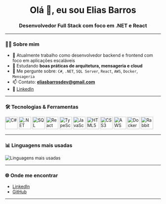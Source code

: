 <h1 align="center">Olá 👋, eu sou Elias Barros </h1>
<h3 align="center">Desenvolvedor Full Stack com foco em .NET e React</h3>

---

### 🧑‍💻 Sobre mim

- 🔭 Atualmente trabalho como desenvolvedor backend e frontend com foco em aplicações escaláveis
- 🌱 Estudando **boas práticas de arquitetura, mensageria e cloud**
- 💬 Me pergunte sobre: `C#`, `.NET`, `SQL Server`, `React`, `AWS`, `Docker`, `Mensageria`
- 📫 Contato: **eliasbarrosdev@gmail.com**
- 📄 [LinkedIn]([https://www.linkedin.com/in/seu-perfil](https://www.linkedin.com/in/elias-barros-2214641a4/))

---

### 🛠️ Tecnologias & Ferramentas

<p align="left">
  <img src="https://cdn.jsdelivr.net/gh/devicons/devicon/icons/csharp/csharp-original.svg" width="40" height="40" alt="C#" />
  <img src="https://cdn.jsdelivr.net/gh/devicons/devicon/icons/dotnetcore/dotnetcore-original.svg" width="40" height="40" alt=".NET" />
  <img src="https://cdn.jsdelivr.net/gh/devicons/devicon/icons/sqlserver/sqlserver-plain.svg" width="40" height="40" alt="SQL Server" />
  <img src="https://cdn.jsdelivr.net/gh/devicons/devicon/icons/react/react-original.svg" width="40" height="40" alt="React" />
  <img src="https://cdn.jsdelivr.net/gh/devicons/devicon/icons/typescript/typescript-original.svg" width="40" height="40" alt="TypeScript" />
  <img src="https://cdn.jsdelivr.net/gh/devicons/devicon/icons/javascript/javascript-original.svg" width="40" height="40" alt="JavaScript" />
  <img src="https://cdn.jsdelivr.net/gh/devicons/devicon/icons/html5/html5-original.svg" width="40" height="40" alt="HTML5" />
  <img src="https://cdn.jsdelivr.net/gh/devicons/devicon/icons/css3/css3-original.svg" width="40" height="40" alt="CSS3" />
  <img src="https://cdn.jsdelivr.net/gh/devicons/devicon/icons/amazonwebservices/amazonwebservices-original.svg" width="40" height="40" alt="AWS" />
  <img src="https://cdn.jsdelivr.net/gh/devicons/devicon/icons/docker/docker-original.svg" width="40" height="40" alt="Docker" />
  <img src="https://cdn.jsdelivr.net/gh/devicons/devicon/icons/rabbitmq/rabbitmq-original.svg" width="40" height="40" alt="RabbitMQ" />
</p>

---

### 📊 Linguagens mais usadas

<p align="left">
  <img src="https://github-readme-stats.vercel.app/api/top-langs/?username=SeuUsuario&layout=compact&theme=dracula" alt="Linguagens mais usadas" />
</p>

---

### 🌐 Onde me encontrar

- [LinkedIn](https://www.linkedin.com/in/seu-perfil)
- [GitHub](https://github.com/SeuUsuario)

---
